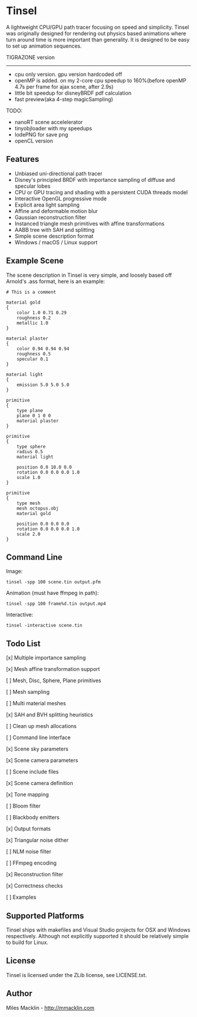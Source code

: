 Tinsel
======

A lightweight CPU/GPU path tracer focusing on speed and simplicity. Tinsel was
originally designed for rendering out physics based animations where turn around
time is more important than generality. It is designed to be easy to set up
animation sequences.

TIGRAZONE version
***********************
* cpu only version. gpu version hardcoded off
* openMP is added. on my 2-core cpu speedup to 160%(before openMP 4.7s per frame for ajax scene, after 2.9s)
* little bit speedup for disneyBRDF pdf calculation  
* fast preview(aka 4-step magicSampling)

TODO:
- nanoRT scene accelelerator
- tinyobjloader with my speedups
- lodePNG for save png
- openCL version

Features
--------

- Unbiased uni-directional path tracer
- Disney's principled BRDF with importance sampling of diffuse and specular lobes
- CPU or GPU tracing and shading with a persistent CUDA threads model
- Interactive OpenGL progressive mode
- Explicit area light sampling
- Affine and deformable motion blur
- Gaussian reconstruction filter
- Instanced triangle mesh primitives with affine transformations
- AABB tree with SAH and splitting
- Simple scene description format
- Windows / macOS / Linux support

Example Scene
-------------

The scene description in Tinsel is very simple, and loosely based off Arnold's .ass format,
here is an example:

```
# This is a comment

material gold
{
	color 1.0 0.71 0.29
	roughness 0.2
	metallic 1.0	
}

material plaster
{
	color 0.94 0.94 0.94
	roughness 0.5
	specular 0.1
}

material light
{
	emission 5.0 5.0 5.0
}

primitive
{
	type plane
	plane 0 1 0 0
	material plaster
}

primitive
{
	type sphere
	radius 0.5
	material light

	position 0.0 10.0 0.0
	rotation 0.0 0.0 0.0 1.0
	scale 1.0
}

primitive
{
	type mesh
	mesh octopus.obj
	material gold

	position 0.0 0.0 0.0
	rotation 0.0 0.0 0.0 1.0
	scale 2.0
}

```

Command Line
------------

Image:

```
tinsel -spp 100 scene.tin output.pfm
```

Animation (must have ffmpeg in path):

```
tinsel -spp 100 frame%d.tin output.mp4
```

Interactive:

```
tinsel -interactive scene.tin
```

Todo List
---------
[x] Multiple importance sampling

[x] Mesh affine transformation support

[ ] Mesh, Disc, Sphere, Plane primitives

[ ] Mesh sampling

[ ] Multi material meshes

[x] SAH and BVH splitting heuristics

[ ] Clean up mesh allocations

[ ] Command line interface

[x] Scene sky parameters

[x] Scene camera parameters

[ ] Scene include files

[x] Scene camera definition

[x] Tone mapping

[ ] Bloom filter

[ ] Blackbody emitters

[x] Output formats

[x] Triangular noise dither

[ ] NLM noise filter

[ ] FFmpeg encoding

[x] Reconstruction filter

[x] Correctness checks

[ ] Examples

Supported Platforms
-------------------

Tinsel ships with makefiles and Visual Studio projects for OSX and Windows respectively. Although not explicitly supported it should be relatively simple to build for Linux.

License
-------

Tinsel is licensed under the ZLib license, see LICENSE.txt.

Author
------

Miles Macklin - http://mmacklin.com
